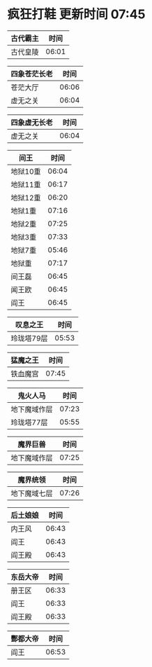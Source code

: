 # 疯狂打鞋 更新时间 07:45

| 古代霸主   | 时间    |
|--------|-------|
| 古代皇陵 | 06:01 |

| 四象苍茫长老   | 时间    |
|--------|-------|
| 苍茫大厅 | 06:06 |
| 虚无之关 | 06:04 |

| 四象虚无长老   | 时间    |
|--------|-------|
| 虚无之关 | 06:04 |

| 间王   | 时间    |
|--------|-------|
| 地狱10重 | 06:04 |
| 地狱11重 | 06:17 |
| 地狱12重 | 06:20 |
| 地狱1重 | 07:16 |
| 地狱2重 | 07:25 |
| 地狱3重 | 07:33 |
| 地狱7重 | 05:46 |
| 地狱重 | 07:17 |
| 间王磊 | 06:45 |
| 闻王欧 | 06:45 |
| 阎王 | 06:45 |

| 叹息之王   | 时间    |
|--------|-------|
| 玲珑塔79层 | 05:53 |

| 猛魔之王   | 时间    |
|--------|-------|
| 铁血魔宫 | 07:45 |

| 鬼火人马   | 时间    |
|--------|-------|
| 地下魔域作层 | 07:23 |
| 玲珑塔77层 | 05:55 |

| 魔界巨兽   | 时间    |
|--------|-------|
| 地下魔域作层 | 07:25 |

| 魔界统领   | 时间    |
|--------|-------|
| 地下魔域七层 | 07:26 |

| 后土娘娘   | 时间    |
|--------|-------|
| 内王风 | 06:43 |
| 阎王 | 06:43 |
| 阎王殿 | 06:43 |

| 东岳大帝   | 时间    |
|--------|-------|
| 册王区 | 06:33 |
| 阎王 | 06:33 |
| 阎王殿 | 06:33 |

| 酆都大帝   | 时间    |
|--------|-------|
| 阎王 | 06:53 |